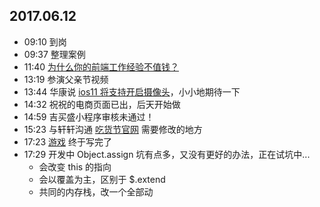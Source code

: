 ## 2017.06.12
* 09:10 到岗
* 09:37 整理案例
* 11:40 [为什么你的前端工作经验不值钱？](http://mp.weixin.qq.com/s/A1F8Yp8Uy5wyBHN7GIbsvw)
* 13:19 参演父亲节视频
* 13:44 华康说 [ios11 将支持开启摄像头](http://mp.weixin.qq.com/s/HW5R-fdAntWCEHSz2V9Hzw)，小小地期待一下
* 14:32 祝祝的电商页面已出，后天开始做
* 14:59 吉买盛小程序审核未通过！
* 15:23 与轩轩沟通 [吃货节官网](http://sum.kdcer.com/test/koubeifoodie) 需要修改的地方
* 17:23 [游戏](https://foreverz133.github.io/demos/single/wxFlyFight.html) 终于写完了
* 17:29 开发中 Object.assign 坑有点多，又没有更好的办法，正在试坑中...
  * 会改变 this 的指向
  * 会以覆盖为主，区别于 $.extend
  * 共同的内存栈，改一个全部动